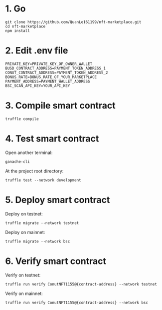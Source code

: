 # 1. Go
```
git clone https://github.com/QuanLe161199/nft-marketplace.git
cd nft-marketplace
npm install
```
# 2. Edit .env file
```
PRIVATE_KEY=PRIVATE_KEY_OF_OWNER_WALLET
BUSD_CONTRACT_ADDRESS=PAYMENT_TOKEN_ADDRESS_1
CONUT_CONTRACT_ADDRESS=PAYMENT_TOKEN_ADDRESS_2
BONUS_RATE=BONUS_RATE_OF_YOUR_MARKETPLACE
PAYMENT_ADDRESS=PAYMENT_WALLET_ADDRESS
BSC_SCAN_API_KEY=YOUR_API_KEY
```
# 3. Compile smart contract
```
truffle compile
```
# 4. Test smart contract
Open another terminal:
```
ganache-cli
```
At the project root directory:
```
truffle test --network development
```
# 5. Deploy smart contract
Deploy on testnet:
```
truffle migrate --network testnet
```

Deploy on mainnet:
```
truffle migrate --network bsc
```
# 6. Verify  smart contract
Verify on testnet:
```
truffle run verify ConutNFT1155@{contract-address} --network testnet
```
Verify on mainnet:
```
truffle run verify ConutNFT1155@{contract-address} --network bsc
```
